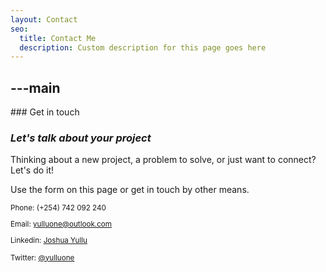 ```yaml
---
layout: Contact
seo:
  title: Contact Me
  description: Custom description for this page goes here
---
```


## ---main

<PageTitle>
  ### Get in touch

### _Let's talk about your project_

</PageTitle>

Thinking about a new project, a problem to solve, or just want to connect? Let's do it!

Use the form on this page or get in touch by other means.

<Sep size="12" />

<small>
  <Icon src="/icons/call.svg" className="inline mr-2 align-middle fill-current text-omega-500" /> Phone: (+254) 742 092 240

<Icon src="/icons/mail.svg" className="mr-2 inline align-middle fill-current text-omega-500" /> Email: yulluone@outlook.com

<Icon src="/icons/logo-linkedin.svg" className="mr-2 inline align-middle fill-current text-omega-500" /> Linkedin: [Joshua Yullu](https://www.linkedin.com/in/joshua-yullu-068042192/)

<Icon src="/icons/logo-twitter.svg" className="mr-2 inline align-middle fill-current text-omega-500" /> Twitter: [@yulluone](http://twitter.com/yulluone)
</small>
